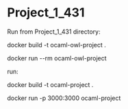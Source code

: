 # Project_1_431


Run from Project_1_431 directory:

docker build -t ocaml-owl-project .

docker run --rm ocaml-owl-project



run:

docker build -t ocaml-project .

docker run -p 3000:3000 ocaml-project